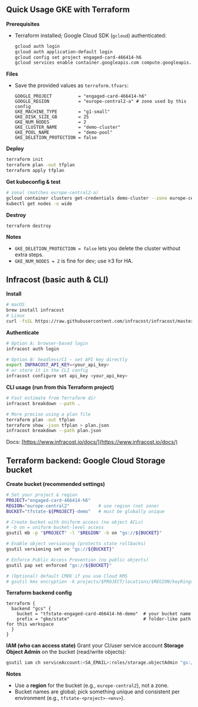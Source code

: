 ## Quick Usage GKE with Terraform

**Prerequisites**

* Terraform installed; Google Cloud SDK (`gcloud`) authenticated:

  ```bash
  gcloud auth login
  gcloud auth application-default login
  gcloud config set project engaged-card-466414-h6
  gcloud services enable container.googleapis.com compute.googleapis.com
  ```

**Files**

* Save the provided values as `terraform.tfvars`:

  ```hcl
  GOOGLE_PROJECT          = "engaged-card-466414-h6"
  GOOGLE_REGION           = "europe-central2-a" # zone used by this config
  GKE_MACHINE_TYPE        = "g1-small"
  GKE_DISK_SIZE_GB        = 25
  GKE_NUM_NODES           = 2
  GKE_CLUSTER_NAME        = "demo-cluster"
  GKE_POOL_NAME           = "demo-pool"
  GKE_DELETION_PROTECTION = false
  ```

**Deploy**

```bash
terraform init
terraform plan -out tfplan
terraform apply tfplan
```

**Get kubeconfig & test**

```bash
# zonal (matches europe-central2-a)
gcloud container clusters get-credentials demo-cluster --zone europe-central2-a --project engaged-card-466414-h6
kubectl get nodes -o wide
```

**Destroy**

```bash
terraform destroy
```

**Notes**

* `GKE_DELETION_PROTECTION = false` lets you delete the cluster without extra steps.
* `GKE_NUM_NODES = 2` is fine for dev; use ≥3 for HA.

## Infracost (basic auth & CLI)

**Install**

```bash
# macOS
brew install infracost
# Linux
curl -fsSL https://raw.githubusercontent.com/infracost/infracost/master/scripts/install.sh | sh
```

**Authenticate**

```bash
# Option A: browser-based login
infracost auth login

# Option B: headless/CI — set API key directly
export INFRACOST_API_KEY=<your_api_key>
# or store it in the CLI config
infracost configure set api_key <your_api_key>
```

**CLI usage (run from this Terraform project)**

```bash
# Fast estimate from Terraform dir
infracost breakdown --path .

# More precise using a plan file
terraform plan -out tfplan
terraform show -json tfplan > plan.json
infracost breakdown --path plan.json
```

Docs: [https://www.infracost.io/docs/](https://www.infracost.io/docs/)

## Terraform backend: Google Cloud Storage bucket

**Create bucket (recommended settings)**

```bash
# Set your project & region
PROJECT="engaged-card-466414-h6"
REGION="europe-central2"           # use region (not zone)
BUCKET="tfstate-${PROJECT}-demo"   # must be globally unique

# Create bucket with Uniform access (no object ACLs)
# -b on = uniform bucket-level access
gsutil mb -p "$PROJECT" -l "$REGION" -b on "gs://${BUCKET}"

# Enable object versioning (protects state rollbacks)
gsutil versioning set on "gs://${BUCKET}"

# Enforce Public Access Prevention (no public objects)
gsutil pap set enforced "gs://${BUCKET}"

# (Optional) default CMEK if you use Cloud KMS
# gsutil kms encryption -k projects/$PROJECT/locations/$REGION/keyRings/<ring>/cryptoKeys/<key> "gs://${BUCKET}"
```

**Terraform backend config**

```hcl
terraform {
  backend "gcs" {
    bucket = "tfstate-engaged-card-466414-h6-demo"  # your bucket name
    prefix = "gke/state"                            # folder-like path for this workspace
  }
}
```

**IAM (who can access state)**
Grant your CI/user service account **Storage Object Admin** on the bucket (read/write objects):

```bash
gsutil iam ch serviceAccount:<SA_EMAIL>:roles/storage.objectAdmin "gs://${BUCKET}"
```

**Notes**

* Use a **region** for the bucket (e.g., `europe-central2`), not a zone.
* Bucket names are global; pick something unique and consistent per environment (e.g., `tfstate-<project>-<env>`).